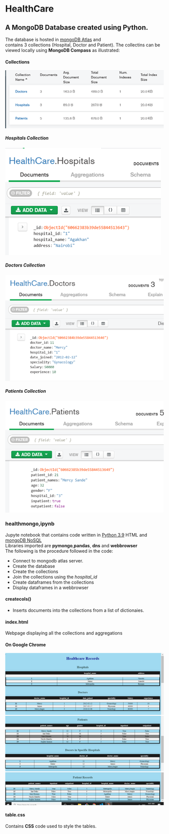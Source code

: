 # HealthCare
##  A MongoDB Database created using Python.
The database is hosted in [mongoDB Atlas](https://www.mongodb.com/cloud/atlas) and     
 contains 3 collections (Hospital, Doctor and Patient). The collectins can be viewed locally using **MongoDB Compass** as illustrated:
 
 #### Collections
![collections](mg1.png "collections")
##### Hospitals Collection
![hospitals](hos.png "hospitals")
##### Doctors Collection
![doctors](doc.png "doctors")
##### Patients Collection
![patients](pys.png "patients")

### healthmongo,ipynb
Jupyte notebook that contains code written in [Python 3.9](https://python.org) HTML and [mongoDB NoSQL](https://www.mongodb.com/)     
Libraries imported are **pymongo**,**pandas**, **dns** and **webbrowser**  
The following is the procedure followed in the code:
- Connect to mongodb atlas server.
- Create the database
- Create the collections
- Join the collections using the *hospital_id* 
- Create dataframes from the collections
- Display dataframes in a webbrowser
#### createcols()
- Inserts documents into the collections from a list of dictionaies.
#### index.html
Webpage displaying all the collections and aggregations
#### On Google Chrome
![html](html1.png "html")
![html](html2.png "html")
![html](html3.png "html")
#### table.css
Contains **CSS** code used to style the tables.


